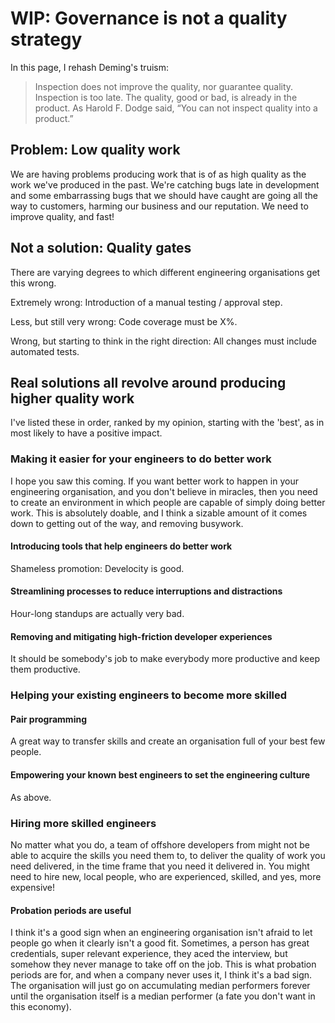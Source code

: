 # WIP: Governance is not a quality strategy

In this page, I rehash Deming's truism:

> Inspection does not improve the quality, nor guarantee quality. Inspection is too late. The quality, good or bad, is already in the product. As Harold F. Dodge said, “You can not inspect quality into a product.”

## Problem: Low quality work

We are having problems producing work that is of as high quality as the work we've produced in the past. We're catching bugs late in development and some embarrassing bugs that we should have caught are going all the way to customers, harming our business and our reputation. We need to improve quality, and fast!

## Not a solution: Quality gates

There are varying degrees to which different engineering organisations get this wrong.

Extremely wrong: Introduction of a manual testing / approval step.

Less, but still very wrong: Code coverage must be X%.

Wrong, but starting to think in the right direction: All changes must include automated tests.

## Real solutions all revolve around producing higher quality work

I've listed these in order, ranked by my opinion, starting with the 'best', as in most likely to have a positive impact.

### Making it easier for your engineers to do better work

I hope you saw this coming. If you want better work to happen in your engineering organisation, and you don't believe in miracles, then you need to create an environment in which people are capable of simply doing better work. This is absolutely doable, and I think a sizable amount of it comes down to getting out of the way, and removing busywork.

#### Introducing tools that help engineers do better work

Shameless promotion: Develocity is good.

#### Streamlining processes to reduce interruptions and distractions

Hour-long standups are actually very bad.

#### Removing and mitigating high-friction developer experiences

It should be somebody's job to make everybody more productive and keep them productive.

### Helping your existing engineers to become more skilled

#### Pair programming

A great way to transfer skills and create an organisation full of your best few people.

#### Empowering your known best engineers to set the engineering culture

As above.

### Hiring more skilled engineers

No matter what you do, a team of offshore developers from <budget-friendly developing nation> might not be able to acquire the skills you need them to, to deliver the quality of work you need delivered, in the time frame that you need it delivered in. You might need to hire new, local people, who are experienced, skilled, and yes, more expensive!

#### Probation periods are useful

I think it's a good sign when an engineering organisation isn't afraid to let people go when it clearly isn't a good fit. Sometimes, a person has great credentials, super relevant experience, they aced the interview, but somehow they never manage to take off on the job. This is what probation periods are for, and when a company never uses it, I think it's a bad sign. The organisation will just go on accumulating median performers forever until the organisation itself is a median performer (a fate you don't want in this economy).
